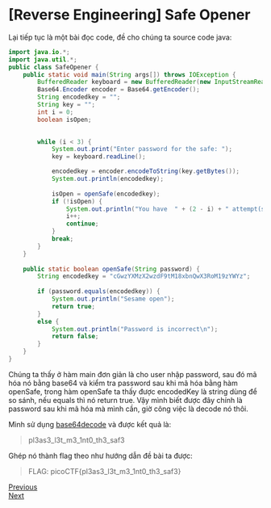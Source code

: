 # [Reverse Engineering] Safe Opener

Lại tiếp tục là một bài đọc code, đề cho chúng ta source code java:

```Java
import java.io.*;
import java.util.*;  
public class SafeOpener {
    public static void main(String args[]) throws IOException {
        BufferedReader keyboard = new BufferedReader(new InputStreamReader(System.in));
        Base64.Encoder encoder = Base64.getEncoder();
        String encodedkey = "";
        String key = "";
        int i = 0;
        boolean isOpen;
        

        while (i < 3) {
            System.out.print("Enter password for the safe: ");
            key = keyboard.readLine();

            encodedkey = encoder.encodeToString(key.getBytes());
            System.out.println(encodedkey);
              
            isOpen = openSafe(encodedkey);
            if (!isOpen) {
                System.out.println("You have  " + (2 - i) + " attempt(s) left");
                i++;
                continue;
            }
            break;
        }
    }
    
    public static boolean openSafe(String password) {
        String encodedkey = "cGwzYXMzX2wzdF9tM18xbnQwX3RoM19zYWYz";
        
        if (password.equals(encodedkey)) {
            System.out.println("Sesame open");
            return true;
        }
        else {
            System.out.println("Password is incorrect\n");
            return false;
        }
    }
}
```

Chúng ta thấy ở hàm main đơn giản là cho user nhập password, sau đó mã hóa nó bằng base64 và kiểm tra password sau khi mã hóa bằng hàm openSafe, trong hàm openSafe ta thấy được encodedKey là string dùng để so sánh, nếu equals thì nó return true. Vậy mình biết được đây chính là password sau khi mã hóa mà mình cần, giờ công việc là decode nó thôi. 

Mình sử dụng [base64decode](https://www.base64decode.org/) và được kết quả là:
> pl3as3_l3t_m3_1nt0_th3_saf3

Ghép nó thành flag theo như hướng dẫn đề bài ta được:

> FLAG: picoCTF{pl3as3_l3t_m3_1nt0_th3_saf3}

[Previous](patchme.py.md)  
[Next](unpackme.py.md)